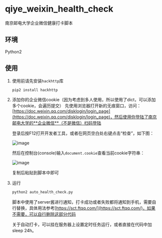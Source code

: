 # qiye_weixin_health_check

南京邮电大学企业微信健康打卡脚本

## 环境

Python2

## 使用

1. 使用前请先安装`hackhttp`库

    ```sh
    pip2 install hackhttp
    ```

2. 添加你的企业微信cookie（因为考虑到多人使用，所以使用了dict，可以添加多个cookie，会遍历提交）
    先使用浏览器打开新的无痕窗口，访问：[https://doc.weixin.qq.com/disklogin/login_page](https://doc.weixin.qq.com/disklogin/login_page)，然后使用你登陆了南京邮电大学的**企业微信**（不是微信）扫码登陆

    登录后按F12打开开发者工具，或者在网页空白处右键点击“检查”，如下图：

    ![image](https://user-images.githubusercontent.com/66706544/144440784-d825f6ea-1657-470e-8fe5-ee94025789cd.png)
  
    然后在控制台(console)输入`document.cookie`查看当前cookie字符串：
  
    ![image](https://user-images.githubusercontent.com/66706544/144441988-90e30845-8a31-4c28-9751-1202047df99d.png)

    复制后粘贴到脚本中即可


3. 运行

    ```sh
    python2 auto_health_check.py
    ```

    脚本中使用了server酱进行通知，打卡成功或者失败都将通知到手机，<SENDKEY>需要自行替换，具体用法参考[https://sct.ftqq.com/](https://sct.ftqq.com/)，如果不需要，可以自行删除这部分代码

    关于自动打卡，可以挂在服务器上设置定时任务运行，或者直接在代码中加sleep 24h。
